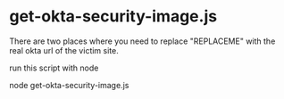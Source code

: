 # get-okta-security-image.js

There are two places where you need to replace "REPLACEME" with the real okta url of the victim site.

run this script with node

node get-okta-security-image.js <username> <browserfingerpring>
